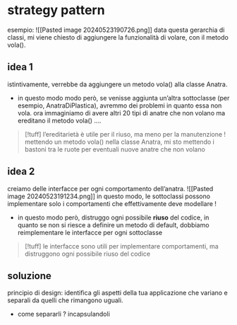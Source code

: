 # strategy pattern
esempio: 
![[Pasted image 20240523190726.png]]
data questa gerarchia di classi, mi viene chiesto di aggiungere la funzionalità di volare, con il metodo vola().
## idea 1
istintivamente, verrebbe da aggiungere un metodo vola() alla classe Anatra.
- in questo modo modo però, se venisse aggiunta un’altra sottoclasse (per esempio, AnatraDiPlastica), avremmo dei problemi in quanto essa non vola. ora immaginiamo di avere altri 20 tipi di anatre che non volano ma ereditano il metodo vola() ….
>[!tuff] l’ereditarietà è utile per il riuso, ma meno per la manutenzione !
>mettendo un metodo vola() nella classe Anatra, mi sto mettendo i bastoni tra le ruote per eventuali nuove anatre che non volano

## idea 2
creiamo delle interfacce per ogni comportamento dell’anatra.
![[Pasted image 20240523191234.png]]
in questo modo, le sottoclassi possono implementare solo i comportamenti che effettivamente deve modellare !
- in questo modo però, distruggo ogni possibile **riuso** del codice, in quanto se non si riesce a definire un metodo di default, dobbiamo reimplementare le interfacce per ogni sottoclasse
>[!tuff] le interfacce sono utili per implementare comportamenti, ma distruggono ogni possibile riuso del codice

## soluzione
principio di design: identifica gli aspetti della tua applicazione che variano e separali da quelli che rimangono uguali.
- come separarli ? incapsulandoli